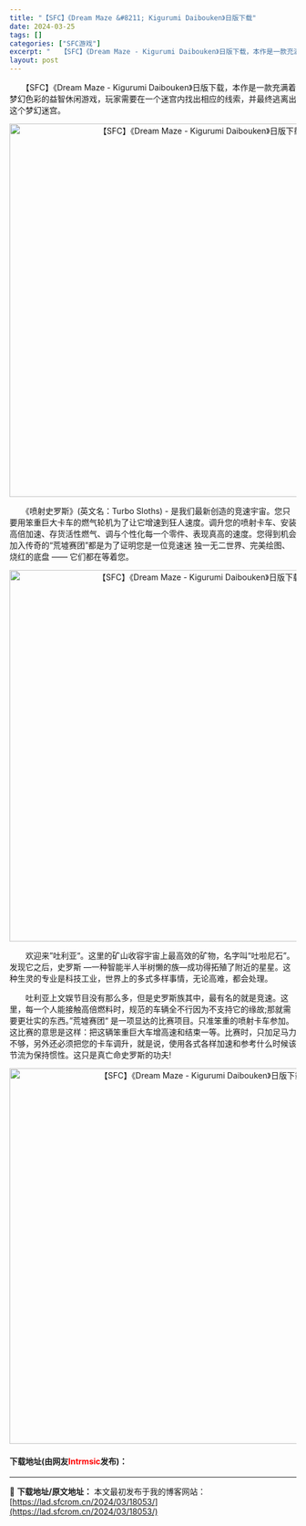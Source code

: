 ```yaml
---
title: "【SFC】《Dream Maze &#8211; Kigurumi Daibouken》日版下载"
date: 2024-03-25
tags: []
categories: ["SFC游戏"]
excerpt: "　　【SFC】《Dream Maze - Kigurumi Daibouken》日版下载，本作是一款充满着梦幻色彩的益智休闲游戏，玩家需要在一个迷宫内找出相应的线索，并最终逃离出这个梦幻迷宫。 　　《喷射史罗斯》(英文名：Turbo Sloths) - 是我们最新创造的竞速宇宙。您只要用笨重巨大卡车&hellip;"
layout: post
---
```


 <p>　　【SFC】《Dream Maze - Kigurumi Daibouken》日版下载，本作是一款充满着梦幻色彩的益智休闲游戏，玩家需要在一个迷宫内找出相应的线索，并最终逃离出这个梦幻迷宫。</p> <p align="center"><img align="" border="0" src="https://lad.sfcrom.cn/wp-content/uploads/2024/03/20240324_6600b61393b48.png" width="654" alt="【SFC】《Dream Maze - Kigurumi Daibouken》日版下载" /></p> <p>　　《喷射史罗斯》(英文名：Turbo Sloths) - 是我们最新创造的竞速宇宙。您只要用笨重巨大卡车的燃气轮机为了让它增速到狂人速度。调升您的喷射卡车、安装高倍加速、存货活性燃气、调与个性化每一个零件、表现真高的速度。您得到机会加入传奇的&ldquo;荒墟赛团&rdquo;都是为了证明您是一位竞速迷 独一无二世界、完美绘图、烧红的底盘 &mdash;&mdash; 它们都在等着您。</p> <p align="center"><img align="" border="0" src="https://lad.sfcrom.cn/wp-content/uploads/2024/03/20240324_6600b614d94b0.png" width="651" alt="【SFC】《Dream Maze - Kigurumi Daibouken》日版下载" /></p> <p>　　欢迎来&rdquo;吐利亚&ldquo;。这里的矿山收容宇宙上最高效的矿物，名字叫&ldquo;吐啦尼石&rdquo;。发现它之后，史罗斯 &mdash;一种智能半人半树懒的族&mdash;成功得拓殖了附近的星星。这种生灵的专业是科技工业，世界上的多式多样事情，无论高难，都会处理。</p> <p>　　吐利亚上文娱节目没有那么多，但是史罗斯族其中，最有名的就是竞速。这里，每一个人能接触高倍燃料时，规范的车辆全不行因为不支持它的缘故;那就需要更壮实的东西。&rdquo;荒墟赛团&ldquo; 是一项显达的比赛项目。只准笨重的喷射卡车参加。这比赛的意思是这样：把这辆笨重巨大车增高速和结束一等。比赛时，只加足马力不够，另外还必须把您的卡车调升，就是说，使用各式各样加速和参考什么时候该节流为保持惯性。这只是真亡命史罗斯的功夫!</p> <p align="center"><img align="" border="0" src="https://lad.sfcrom.cn/wp-content/uploads/2024/03/20240324_6600b6162f8d4.png" width="658" alt="【SFC】《Dream Maze - Kigurumi Daibouken》日版下载" /></p> <p><h4>下载地址(由网友<font color="red">Intrmsic</font>发布)：</h4></p> 

---
📖 **下载地址/原文地址：** 本文最初发布于我的博客网站：[https://lad.sfcrom.cn/2024/03/18053/](https://lad.sfcrom.cn/2024/03/18053/)
